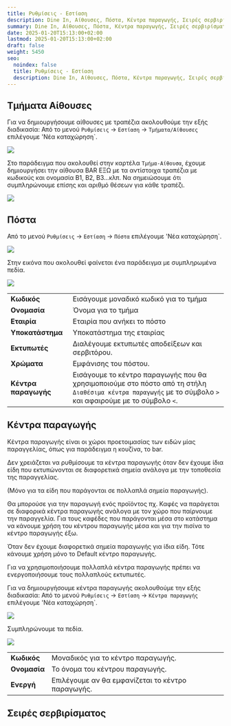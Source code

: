 ```yaml
---
title: Ρυθμίσεις - Εστίαση
description: Dine In, Αίθουσες, Πόστα, Κέντρα παραγωγής, Σειρές σερβιρίσματος, Κρατήσεις
summary: Dine In, Αίθουσες, Πόστα, Κέντρα παραγωγής, Σειρές σερβιρίσματος, Κρατήσεις
date: 2025-01-20T15:13:00+02:00
lastmod: 2025-01-20T15:13:00+02:00
draft: false
weight: 5450
seo:
  noindex: false
  title: Ρυθμίσεις - Εστίαση
  description: Dine In, Αίθουσες, Πόστα, Κέντρα παραγωγής, Σειρές σερβιρίσματος, Κρατήσεις
---
```


## Τμήματα Αίθουσες

Για να δημιουργήσουμε αίθουσες με τραπέζια ακολουθούμε την εξής διαδικασία:
Από το μενού `Ρυθμίσεις` -> `Εστίαση` -> `Τμήματα/Αίθουσες` επιλέγουμε 'Νέα καταχώρηση`.

![](/images/estiasi-tmimata-001.jpg)

Στο παράδειγμα που ακολουθεί στην καρτέλα `Τμήμα-Αίθουσα`, έχουμε δημιουργήσει την αίθουσα BAR ΕΞΩ με τα αντίστοιχα τραπέζια με κωδικούς και ονομασία Β1, Β2, Β3...κλπ. Να σημειώσουμε ότι συμπληρώνουμε επίσης και αριθμό θέσεων για κάθε τραπέζι.

![](/images/estiasi-tmimata-002.jpg)

## Πόστα

Από το μενού `Ρυθμίσεις` -> `Εστίαση` -> `Πόστα` επιλέγουμε 'Νέα καταχώρηση`.

![](/images/estiasi-posta-00.jpg)

Στην εικόνα που ακολουθεί φαίνεται ένα παράδειγμα με συμπληρωμένα πεδία.

![](/images/estiasi-posta.jpg)

|                      |                                                                                                                                                            |
| -------------------- | ---------------------------------------------------------------------------------------------------------------------------------------------------------- |
| **Κωδικός**          | Εισάγουμε μοναδικό κωδικό για το τμήμα                                                                                                                     |
| **Ονομασία**         | Όνομα για το τμήμα                                                                                                                                         |
| **Εταιρία**          | Εταιρία που ανήκει το πόστο                                                                                                                                |
| **Υποκατάστημα**     | Υποκατάστημα της εταιρίας                                                                                                                                  |
| **Εκτυπωτές**        | Διαλέγουμε εκτυπωτές αποδείξεων και σερβιτόρου.                                                                                                            |
| **Χρώματα**          | Εμφάνισης του πόστου.                                                                                                                                      |
| **Κέντρα παραγωγής** | Εισάγουμε το κέντρο παραγωγής που θα χρησιμοποιούμε στο πόστο από τη στήλη `Διαθέσιμα κέντρα παραγωγής` με το σύμβολο `>` και αφαιρούμε με το σύμβολο `<`. |

## Κέντρα παραγωγής

Κέντρα παραγωγής είναι οι χώροι προετοιμασίας των ειδών μίας παραγγελίας, όπως για παράδειγμα η κουζίνα, το bar.

Δεν χρειάζεται να ρυθμίσουμε τα κέντρα παραγωγής όταν δεν έχουμε ίδια είδη που εκτυπώνονται σε διαφορετικά σημεία ανάλογα με την τοποθεσία της παραγγελίας.

(Μόνο για τα είδη που παράγονται σε πολλαπλά σημεία παραγωγής).

Θα μπορούσε για την παραγωγή ενός προϊόντος πχ. Καφές να παράγεται σε διαφορικά κέντρα παραγωγής ανάλογα με τον χώρο που παίρνουμε την παραγγελία. Για τους καφέδες που παράγονται μέσα στο κατάστημα να κάνουμε χρήση του κέντρου παραγωγής μέσα και για την πισίνα το κέντρο παραγωγής έξω.

Όταν δεν έχουμε διαφορετικά σημεία παραγωγής για ίδια είδη. Τότε κάνουμε χρήση μόνο το Default κέντρο παραγωγής.

Για να χρησιμοποιήσουμε πολλαπλά κέντρα παραγωγής πρέπει να ενεργοποιήσουμε τους πολλαπλούς εκτυπωτές.

Για να δημιουργήσουμε κέντρα παραγωγής ακολουθούμε την εξής διαδικασία:
Από το μενού `Ρυθμίσεις` -> `Εστίαση` -> `Κέντρα παραγωγής` επιλέγουμε 'Νέα καταχώρηση`.

![](/images/kentra-paragogis-01.jpg)

Συμπληρώνουμε τα πεδία.

![](/images/kentra-paragogis-02.jpg)

|              |                                                   |
| ------------ | ------------------------------------------------- |
| **Κωδικός**  | Μοναδικός για το κέντρο παραγωγής.                |
| **Ονομασία** | Το όνομα του κέντρου παραγωγής.                   |
| **Ενεργή**   | Επιλέγουμε αν θα εμφανίζεται το κέντρο παραγωγής. |

## Σειρές σερβιρίσματος
